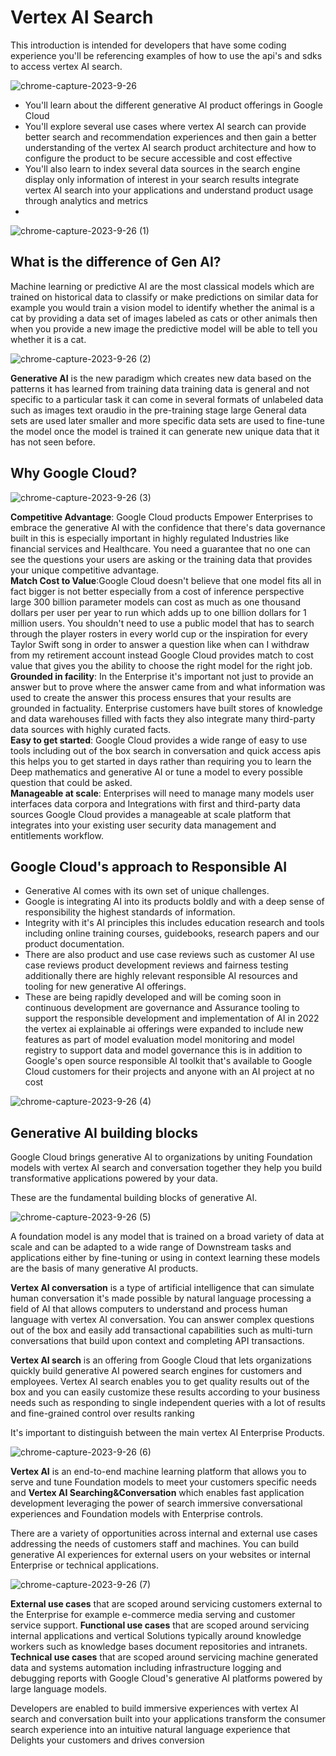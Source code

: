 # Vertex AI Search

This introduction is intended for developers that have some coding experience you'll be referencing examples of how to use the api's and sdks to access vertex AI search.

![chrome-capture-2023-9-26](https://github.com/ngchub/Google-Cloud-Workshops/assets/28653377/546248b5-60cf-4a73-8eb6-766ea2d7165f)

   - You'll learn about the different generative AI product offerings in Google Cloud
   - You'll explore several use cases where vertex AI search can provide better search and recommendation experiences and then gain a better understanding of the vertex AI search product architecture and how to configure the product to be secure accessible and cost effective
   - You'll also learn to index several data sources in the search engine display only information of interest in your search results integrate vertex AI search into your applications and understand product usage through analytics and metrics
   - 
![chrome-capture-2023-9-26 (1)](https://github.com/ngchub/Google-Cloud-Workshops/assets/28653377/9868829c-0d6f-45b1-8d17-3f2e473351be)

## What is the difference of Gen AI?

Machine learning or predictive AI are the most classical models which are trained on historical data to classify or make predictions on similar data for example you would train a vision model to identify whether the animal is a cat by providing a data set of images labeled as cats or other animals then when you provide a new image the predictive model will be able to tell you whether it is a cat.

![chrome-capture-2023-9-26 (2)](https://github.com/ngchub/Google-Cloud-Workshops/assets/28653377/62dc2230-aea4-4976-bbd0-fbe57ef04cfe)


**Generative AI** is the new paradigm which creates new data based on the patterns it has learned from training data training data is general and not specific to a particular task it can come in several formats of unlabeled data such as images text oraudio in the pre-training stage large General data sets are used later smaller and more specific data sets are used to fine-tune the model once the model is trained it can generate new unique data that it has not seen before.

## Why Google Cloud?

![chrome-capture-2023-9-26 (3)](https://github.com/ngchub/Google-Cloud-Workshops/assets/28653377/798cc1cc-49d7-4e3d-9057-2ac4443fcc62)

**Competitive Advantage**: Google Cloud products Empower Enterprises to embrace the generative AI with the confidence that there's data governance built in this is especially important in highly regulated Industries like financial services and Healthcare. You need a guarantee that no one can see the questions your users are asking or the training data that provides your unique competitive advantage. <br/>
**Match Cost to Value**:Google Cloud doesn't believe that one model fits all in fact bigger is not better especially from a cost of inference perspective large 300 billion parameter models can cost as much as one thousand dollars per user per year to run which adds up to one billion dollars for 1 million users. You shouldn't need to use a public model that has to search through the player rosters in every world cup or the inspiration for every Taylor Swift song in order to answer a question like when can I withdraw from my retirement account instead Google Cloud provides match to cost value that gives you the ability to choose the right model for the right job. <br/>
**Grounded in facility**: In the Enterprise it's important not just to provide an answer but to prove where the answer came from and what information was used to create the answer this process ensures that your results are grounded in factuality. Enterprise customers have built stores of knowledge and data warehouses filled with facts they also integrate many third-party data sources with highly curated facts. <br/>
**Easy to get started**: Google Cloud provides a wide range of easy to use tools including out of the box search in conversation and quick access apis this helps you to get started in days rather than requiring you to learn the Deep mathematics and generative AI or tune a model to every possible question that could be asked.<br/>
**Manageable at scale**: Enterprises will need to manage many models user interfaces data corpora and Integrations with first and third-party data sources Google Cloud provides a manageable at scale platform that integrates into your existing user security data management and entitlements workflow. <br/>

## Google Cloud's approach to Responsible AI

   - Generative AI comes with its own set of unique challenges.
   - Google is integrating AI into its products boldly and with a deep sense of responsibility the highest standards of information.
   - Integrity with it's AI principles this includes education research and tools including online training courses, guidebooks, research papers and our product documentation.
   - There are also product and use case reviews such as customer AI use case reviews product development reviews and fairness testing additionally there are highly relevant responsible AI resources and tooling for new generative AI offerings.
   - These are being rapidly developed and will be coming soon in continuous development are governance and Assurance tooling to support the responsible development and implementation of AI in 2022 the vertex ai explainable ai offerings were expanded to include new features as part of model evaluation model monitoring and model registry to support data and model governance this is in addition to Google's open source responsible AI toolkit that's available to Google Cloud customers for their projects and anyone with an AI project at no cost

![chrome-capture-2023-9-26 (4)](https://github.com/ngchub/Google-Cloud-Workshops/assets/28653377/4eaab27a-2f5f-4ba0-8e8a-54a401505969)

## Generative AI building blocks

Google Cloud brings generative AI to organizations by uniting Foundation models with vertex AI search and conversation together they help you build transformative applications powered by your data.

These are the fundamental building blocks of generative AI.

![chrome-capture-2023-9-26 (5)](https://github.com/ngchub/Google-Cloud-Workshops/assets/28653377/b1f33349-39b7-4de4-9c35-886dae946216)

A foundation model is any model that is trained on a broad variety of data at scale and can be adapted to a wide range of Downstream tasks and applications either by fine-tuning or using in context learning these models are the basis of many generative AI products. 

**Vertex AI conversation** is a type of artificial intelligence that can simulate human conversation it's made possible by natural language processing a field of AI that allows computers to understand and process human language with vertex AI conversation. You can answer complex questions out of the box and easily add transactional capabilities such as multi-turn conversations that build upon context and completing API transactions. 

**Vertex AI search** is an offering from Google Cloud that lets organizations quickly build generative AI powered search engines for customers and employees. Vertex AI search enables you to get quality results out of the box and you can easily customize these results according to your business needs such as responding to single independent queries with a lot of results and fine-grained control over results ranking 

It's important to distinguish between the main vertex AI Enterprise Products. 

![chrome-capture-2023-9-26 (6)](https://github.com/ngchub/Google-Cloud-Workshops/assets/28653377/2a85b6b2-cd93-490c-9de9-77e6e36ca5ef)

**Vertex AI** is an end-to-end machine learning platform that allows you to serve and tune Foundation models to meet your customers specific needs and **Vertex AI Searching&Conversation** which enables fast application development leveraging the power of search immersive conversational experiences and Foundation models with Enterprise controls. 

There are a variety of opportunities across internal and external use cases addressing the needs of customers staff and machines. You can build generative AI experiences for external users on your websites or internal Enterprise or technical applications.

![chrome-capture-2023-9-26 (7)](https://github.com/ngchub/Google-Cloud-Workshops/assets/28653377/ce866d36-c536-48c9-8d0c-2646304c7fe7)

**External use cases** that are scoped around servicing customers external to the Enterprise for example e-commerce media serving and customer service support. 
**Functional use cases** that are scoped around servicing internal applications and vertical Solutions typically around knowledge workers such as knowledge bases document repositories and intranets. 
**Technical use cases** that are scoped around servicing machine generated data and systems automation including infrastructure logging and debugging reports with Google Cloud's generative AI platforms powered by large language models.

Developers are enabled to build immersive experiences with vertex AI search and conversation built into your applications transform the consumer search experience into an intuitive natural language experience that Delights your customers and drives conversion









